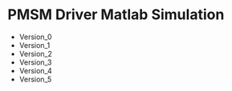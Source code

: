 # PMSM Driver Matlab Simulation
- Version_0
- Version_1
- Version_2
- Version_3 
- Version_4
- Version_5
